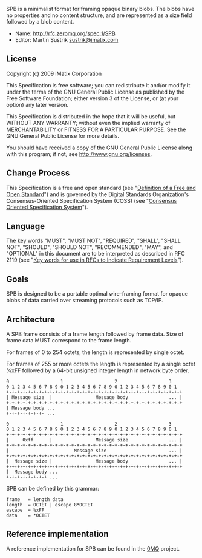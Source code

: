 SPB is a minimalist format for framing opaque binary blobs.  The blobs have no properties and no content structure, and are represented as a size field followed by a blob content.

* Name: http://rfc.zeromq.org/spec:1/SPB
* Editor: Martin Sustrik <sustrik@imatix.com>

## License

Copyright (c) 2009 iMatix Corporation

This Specification is free software; you can redistribute it and/or modify it under the terms of the GNU General Public License as published by the Free Software Foundation; either version 3 of the License, or (at your option) any later version.

This Specification is distributed in the hope that it will be useful, but WITHOUT ANY WARRANTY; without even the implied warranty of MERCHANTABILITY or FITNESS FOR A PARTICULAR PURPOSE. See the GNU General Public License for more details.

You should have received a copy of the GNU General Public License along with this program; if not, see <http://www.gnu.org/licenses>.

## Change Process

This Specification is a free and open standard (see "[Definition of a Free and Open Standard](http://www.digistan.org/open-standard:definition)") and is governed by the Digital Standards Organization's Consensus-Oriented Specification System (COSS) (see "[Consensus Oriented Specification System](http://www.digistan.org/spec:1/COSS)").

## Language

The key words "MUST", "MUST NOT", "REQUIRED", "SHALL", "SHALL NOT", "SHOULD", "SHOULD NOT", "RECOMMENDED",  "MAY", and "OPTIONAL" in this document are to be interpreted as described in RFC 2119 (see "[Key words for use in RFCs to Indicate Requirement Levels](http://tools.ietf.org/html/rfc2119)").

## Goals

SPB is designed to be a portable optimal wire-framing format for opaque blobs of data carried over streaming protocols such as TCP/IP.

## Architecture

A SPB frame consists of a frame length followed by frame data. Size of frame data MUST correspond to the frame length.

For frames of 0 to 254 octets, the length is represented by single octet.

For frames of 255 or more octets the length is represented by a single octet %xFF followed by a 64-bit unsigned integer length in network byte order.

```
0                   1                   2                   3
0 1 2 3 4 5 6 7 8 9 0 1 2 3 4 5 6 7 8 9 0 1 2 3 4 5 6 7 8 9 0 1
+-+-+-+-+-+-+-+-+-+-+-+-+-+-+-+-+-+-+-+-+-+-+-+-+-+-+-+-+-+-+-+-+
| Message size  |                Message body               ... |
+-+-+-+-+-+-+-+-+-+-+-+-+-+-+-+-+-+-+-+-+-+-+-+-+-+-+-+-+-+-+-+-+
| Message body ...
+-+-+-+-+-+-+- ...

0                   1                   2                   3
0 1 2 3 4 5 6 7 8 9 0 1 2 3 4 5 6 7 8 9 0 1 2 3 4 5 6 7 8 9 0 1
+-+-+-+-+-+-+-+-+-+-+-+-+-+-+-+-+-+-+-+-+-+-+-+-+-+-+-+-+-+-+-+-+
|     0xff      |                Message size               ... |
+-+-+-+-+-+-+-+-+-+-+-+-+-+-+-+-+-+-+-+-+-+-+-+-+-+-+-+-+-+-+-+-+
|                        Message size                       ... |
+-+-+-+-+-+-+-+-+-+-+-+-+-+-+-+-+-+-+-+-+-+-+-+-+-+-+-+-+-+-+-+-+
|  Message size |                Message body               ... |
+-+-+-+-+-+-+-+-+-+-+-+-+-+-+-+-+-+-+-+-+-+-+-+-+-+-+-+-+-+-+-+-+
|  Message body ...
+-+-+-+-+-+-+-+ ...
```


SPB can be defined by this grammar:

```
frame   = length data
length  = OCTET | escape 8*OCTET
escape  = %xFF
data    = *OCTET
```

## Reference implementation

A reference implementation for SPB can be found in the [0MQ](http://www.zeromq.org) project.

